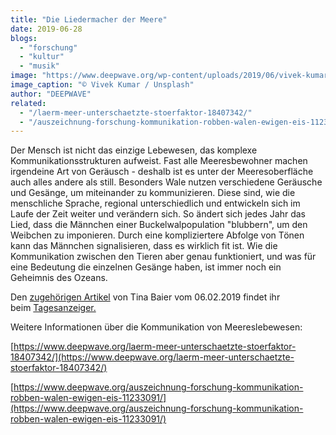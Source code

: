 ```yaml
---
title: "Die Liedermacher der Meere"
date: 2019-06-28
blogs: 
  - "forschung"
  - "kultur"
  - "musik"
image: "https://www.deepwave.org/wp-content/uploads/2019/06/vivek-kumar-fs283LESUtc-unsplash-scaled.jpg"
image_caption: "© Vivek Kumar / Unsplash"
author: "DEEPWAVE"
related: 
  - "/laerm-meer-unterschaetzte-stoerfaktor-18407342/"
  - "/auszeichnung-forschung-kommunikation-robben-walen-ewigen-eis-11233091/"
---
```


Der Mensch ist nicht das einzige Lebewesen, das komplexe Kommunikationsstrukturen aufweist. Fast alle Meeresbewohner machen irgendeine Art von Geräusch - deshalb ist es unter der Meeresoberfläche auch alles andere als still. Besonders Wale nutzen verschiedene Geräusche und Gesänge, um miteinander zu kommunizieren. Diese sind, wie die menschliche Sprache, regional unterschiedlich und entwickeln sich im Laufe der Zeit weiter und verändern sich. So ändert sich jedes Jahr das Lied, dass die Männchen einer Buckelwalpopulation "blubbern", um den Weibchen zu imponieren. Durch eine kompliziertere Abfolge von Tönen kann das Männchen signalisieren, dass es wirklich fit ist. Wie die Kommunikation zwischen den Tieren aber genau funktioniert, und was für eine Bedeutung die einzelnen Gesänge haben, ist immer noch ein Geheimnis des Ozeans.

Den [zugehörigen Artikel](https://amp.tagesanzeiger.ch/die-liedermacher-der-meere-947564430808) von Tina Baier vom 06.02.2019 findet ihr beim [Tagesanzeiger.](https://www.tagesanzeiger.ch/)

Weitere Informationen über die Kommunikation von Meereslebewesen:

[https://www.deepwave.org/laerm-meer-unterschaetzte-stoerfaktor-18407342/](https://www.deepwave.org/laerm-meer-unterschaetzte-stoerfaktor-18407342/)

[https://www.deepwave.org/auszeichnung-forschung-kommunikation-robben-walen-ewigen-eis-11233091/](https://www.deepwave.org/auszeichnung-forschung-kommunikation-robben-walen-ewigen-eis-11233091/)
